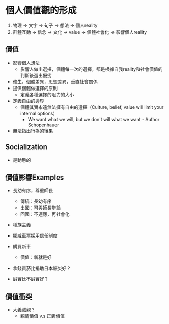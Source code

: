 # 個人價值觀的形成
1. 物理 -> 文字 -> 句子 -> 想法 -> 個人reality
2. 群體互動 -> 信念 -> 文化 -> value -> 個體社會化 -> 影響個人reality

## 價值
* 影響個人想法
    * 影響人做出選擇，個體每一次的選擇，都是根據自我reality和社會價值的判斷後選出優劣
* 催生，個體差異，思想差異，垂直社會關係
* 提供個體做選擇的原則
    * 定義各種選擇的阻力的大小
* 定義自由的邊界
    * 個體其實永遠無法擁有自由的選擇（Culture, belief, value will limit your internal options）
        * We want what we will, but we don't will what we want - Author Schopenhauer
* 無法指出行為的後果


## Socialization
* 是動態的

## 價值影響Examples
* 長幼有序，尊重師長
    * 傳統：長幼有序
    * 出國：可與師長辯論
    * 回國：不適應，再社會化

* 種族主義
* 挪威車票採用信任制度  
* 購買新車
    * 價值：新就是好
* 拿錢買菸比捐助日本賑災好？
* 誠實比不誠實好？

## 價值衝突
* 大義滅親？
    * 親情價值 v.s 正義價值
